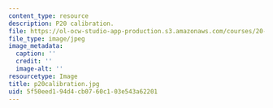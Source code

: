 ```yaml
---
content_type: resource
description: P20 calibration.
file: https://ol-ocw-studio-app-production.s3.amazonaws.com/courses/20-109-laboratory-fundamentals-in-biological-engineering-fall-2007/5f50eed194d4cb0760c103e543a62201_p20calibration.jpg
file_type: image/jpeg
image_metadata:
  caption: ''
  credit: ''
  image-alt: ''
resourcetype: Image
title: p20calibration.jpg
uid: 5f50eed1-94d4-cb07-60c1-03e543a62201
---
```

